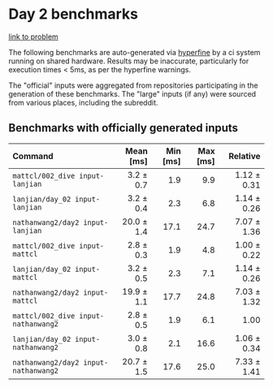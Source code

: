 # Day 2 benchmarks

[link to problem](http://adventofcode.com/2021/day/2)

The following benchmarks are auto-generated via [hyperfine](https://github.com/sharkdp/hyperfine) by a ci system running on shared hardware. Results may be inaccurate, particularly for execution times < 5ms, as per the hyperfine warnings.

The "official" inputs were aggregated from repositories participating in the generation of these benchmarks. The "large" inputs (if any) were sourced from various places, including the subreddit.

## Benchmarks with officially generated inputs
| Command | Mean [ms] | Min [ms] | Max [ms] | Relative |
|:---|---:|---:|---:|---:|
| `mattcl/002_dive input-lanjian` | 3.2 ± 0.7 | 1.9 | 9.9 | 1.12 ± 0.31 |
| `lanjian/day_02 input-lanjian` | 3.2 ± 0.4 | 2.3 | 6.8 | 1.14 ± 0.26 |
| `nathanwang2/day2 input-lanjian` | 20.0 ± 1.4 | 17.1 | 24.7 | 7.07 ± 1.36 |
| `mattcl/002_dive input-mattcl` | 2.8 ± 0.3 | 1.9 | 4.8 | 1.00 ± 0.22 |
| `lanjian/day_02 input-mattcl` | 3.2 ± 0.5 | 2.3 | 7.1 | 1.14 ± 0.26 |
| `nathanwang2/day2 input-mattcl` | 19.9 ± 1.1 | 17.7 | 24.8 | 7.03 ± 1.32 |
| `mattcl/002_dive input-nathanwang2` | 2.8 ± 0.5 | 1.9 | 6.1 | 1.00 |
| `lanjian/day_02 input-nathanwang2` | 3.0 ± 0.8 | 2.1 | 16.6 | 1.06 ± 0.34 |
| `nathanwang2/day2 input-nathanwang2` | 20.7 ± 1.5 | 17.6 | 25.0 | 7.33 ± 1.41 |
